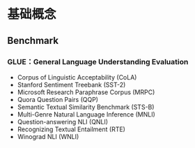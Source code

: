 # 基础概念

## Benchmark

### GLUE：General Language Understanding Evaluation

- Corpus of Linguistic Acceptability (CoLA)
- Stanford Sentiment Treebank (SST-2)
- Microsoft Research Paraphrase Corpus (MRPC)
- Quora Question Pairs (QQP)
- Semantic Textual Similarity Benchmark (STS-B)
- Multi-Genre Natural Language Inference (MNLI)
- Question-answering NLI (QNLI)
- Recognizing Textual Entailment (RTE)
- Winograd NLI (WNLI)

